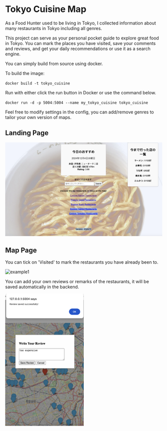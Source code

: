 # Tokyo Cuisine Map

As a Food Hunter used to be living in Tokyo, I collected information about many restaurants in Tokyo including all genres. 

This project can serve as your personal pocket guide to explore great food in Tokyo. You can mark the places you have visited, save your comments and reviews, and get your daily recommendations or use it as a search engine. 


You can simply build from source using docker. 

To build the image:

`docker build -t tokyo_cuisine`

Run with either click the run button in Docker or use the command below.

`docker run -d -p 5004:5004 --name my_tokyo_cuisine tokyo_cuisine`

Feel free to modify settings in the config, you can add/remove genres to tailor your own version of maps.

## Landing Page
![landing_page](md_pics/p3.png)

## Map Page

You can tick on 'Visited' to mark the restaurants you have already been to. 

![example1](md_pics/p2.png)

You can add your own reviews or remarks of the restaurants, it will be saved automatically in the backend. 

<img src="md_pics/p1.png" alt="example2" style="width:50%; height:auto;">